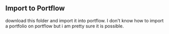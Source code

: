 ## Import to Portflow
download this folder and import it into portflow. I don't know how to import a portfolio on portflow but i am pretty sure it is possible.
